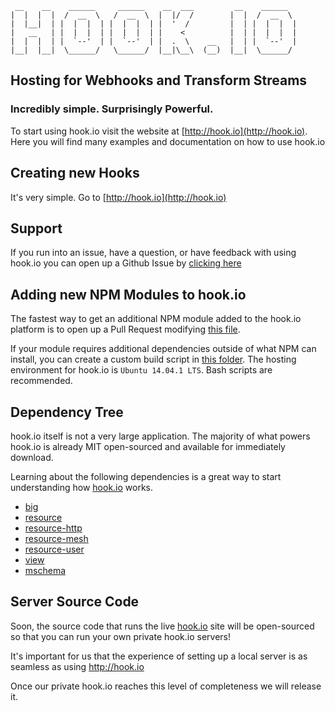 ```
 __    __    ______     ______    __  ___         __    ______   
|  |  |  |  /  __  \   /  __  \  |  |/  /        |  |  /  __  \  
|  |__|  | |  |  |  | |  |  |  | |  '  /         |  | |  |  |  | 
|   __   | |  |  |  | |  |  |  | |    <          |  | |  |  |  | 
|  |  |  | |  `--'  | |  `--'  | |  .  \    __   |  | |  `--'  | 
|__|  |__|  \______/   \______/  |__|\__\  (__)  |__|  \______/  

```
## Hosting for Webhooks and Transform Streams

### Incredibly simple. Surprisingly Powerful.

To start using hook.io visit the website at [http://hook.io](http://hook.io). Here you will find many examples and documentation on how to use hook.io

## Creating new Hooks

It's very simple. Go to [http://hook.io](http://hook.io)

## Support

If you run into an issue, have a question, or have feedback with using hook.io you can open up a Github Issue by [clicking here](http://github.com/bigcompany/hook.io/issues/new)

## Adding new NPM Modules to hook.io

The fastest way to get an additional NPM module added to the hook.io platform is to open up a Pull Request modifying [this file](http://github.com/bigcompany/hook.io/blob/master/modules/modules.js).

If your module requires additional dependencies outside of what NPM can install, you can create a custom build script in [this folder](http://github.com/bigcompany/hook.io/blob/master/modules/builds/). The hosting environment for hook.io is `Ubuntu 14.04.1 LTS`. Bash scripts are recommended.


## Dependency Tree

hook.io itself is not a very large application. The majority of what powers hook.io is already MIT open-sourced and available for immediately download.

Learning about the following dependencies is a great way to start understanding how [hook.io](http://hook.io) works.

 - [big](http://github.com/bigcompany/big)
 - [resource](http://github.com/bigcompany/resource)
 - [resource-http](http://github.com/bigcompany/resource-http)
 - [resource-mesh](http://github.com/bigcompany/resource-mesh)
 - [resource-user](http://github.com/bigcompany/resource-user)
 - [view](http://github.com/bigcompany/view)
 - [mschema](http://github.com/mschema/mschema)

## Server Source Code

Soon, the source code that runs the live [hook.io](http://hook.io) site will be open-sourced so that you can run your own private hook.io servers!

It's important for us that the experience of setting up a local server is as seamless as using http://hook.io

Once our private hook.io reaches this level of completeness we will release it.
